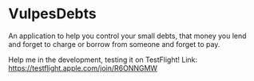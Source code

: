 # VulpesDebts
An application to help you control your small debts, that money you lend and forget to charge or borrow from someone and forget to pay.

Help me in the development, testing it on TestFlight!
Link: https://testflight.apple.com/join/R6ONNGMW
